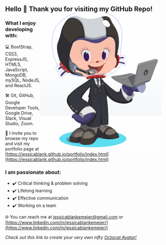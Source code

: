## Hello 🖖 Thank you for visiting my GitHub Repo! <a><img align="right" src="https://github.com/jessicablank/jessicablank/blob/master/assets/GrownUpOctoCat.gif"></a> 

### What I enjoy developing with:
:computer: BootStrap, CSS3, ExpressJS, HTML5, JavaScript, MongoDB, mySQL, NodeJS, and ReactJS.

:hammer_and_wrench: Git, GitHub, Google Developer Tools, Google Drive, Slack, Visual Studio, Zoom.

:notebook_with_decorative_cover: I invite you to browse my repo and visit my portfolio page at [https://jessicablank.github.io/portfolio/index.html](https://jessicablank.github.io/portfolio/index.html)

### I am passionate about:
- :heavy_check_mark: Critical thinking & problem solving
- :heavy_check_mark: Lifelong learning
- :heavy_check_mark: Effective communication
- :heavy_check_mark: Working on a team

:globe_with_meridians: You can reach me at [jessicablankemeier@gmail.com](mailto:jessicablankemeier@gmail.com) or [https://www.linkedin.com/in/jessicablankemeier/](https://www.linkedin.com/in/jessicablankemeier/)

*Check out this link to create your very own nifty <a align="right">[Octocat Avatar!](https://myoctocat.com/build-your-octocat/)*